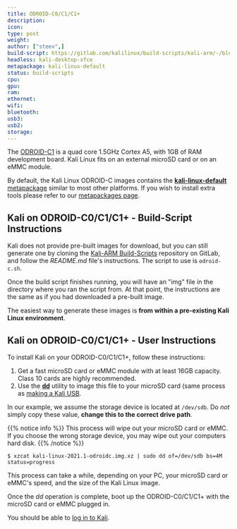 ```yaml
---
title: ODROID-C0/C1/C1+
description:
icon:
type: post
weight:
author: ["steev",]
build-script: https://gitlab.com/kalilinux/build-scripts/kali-arm/-/blob/master/odroid-c.sh
headless: kali-desktop-xfce
metapackage: kali-linux-default
status: build-scripts
cpu:
gpu:
ram:
ethernet:
wifi:
bluetooth:
usb3:
usb2:
storage:
---
```


The [ODROID-C1](https://www.hardkernel.com/main/products/prdt_info.php?g_code=G141578608433) is a quad core 1.5GHz Cortex A5, with 1GB of RAM development board. Kali Linux fits on an external microSD card or on an eMMC module.

<!--@g0tmi1k: What about the hardware in C0 & C1+-->

By default, the Kali Linux ODROID-C images contains the [**kali-linux-default** metapackage](https://tools.kali.org/kali-metapackages) similar to most other platforms. If you wish to install extra tools please refer to our [metapackages page](/docs/general-use/metapackages/).

## Kali on ODROID-C0/C1/C1+ - Build-Script Instructions

Kali does not provide pre-built images for download, but you can still generate one by cloning the [Kali-ARM Build-Scripts](https://gitlab.com/kalilinux/build-scripts/kali-arm) repository on GitLab, and follow the _README.md_ file's instructions. The script to use is `odroid-c.sh`.

Once the build script finishes running, you will have an "img" file in the directory where you ran the script from. At that point, the instructions are the same as if you had downloaded a pre-built image.

The easiest way to generate these images is **from within a pre-existing Kali Linux environment**.

## Kali on ODROID-C0/C1/C1+ - User Instructions

To install Kali on your ODROID-C0/C1/C1+, follow these instructions:

1. Get a fast microSD card or eMMC module with at least 16GB capacity. Class 10 cards are highly recommended.
2. Use the **[dd](https://packages.debian.org/testing/dd)** utility to image this file to your microSD card (same process as [making a Kali USB](/docs/usb/live-usb-install-with-windows/).

In our example, we assume the storage device is located at `/dev/sdb`. Do _not_ simply copy these value, **change this to the correct drive path**.

{{% notice info %}}
This process will wipe out your microSD card or eMMC. If you choose the wrong storage device, you may wipe out your computers hard disk.
{{% /notice %}}

```console
$ xzcat kali-linux-2021.1-odroidc.img.xz | sudo dd of=/dev/sdb bs=4M status=progress
```

This process can take a while, depending on your PC, your microSD card or eMMC's speed, and the size of the Kali Linux image.

Once the _dd_ operation is complete, boot up the ODROID-C0/C1/C1+ with the microSD card or eMMC plugged in.

You should be able to [log in to Kali](/docs/introduction/default-credentials/).
